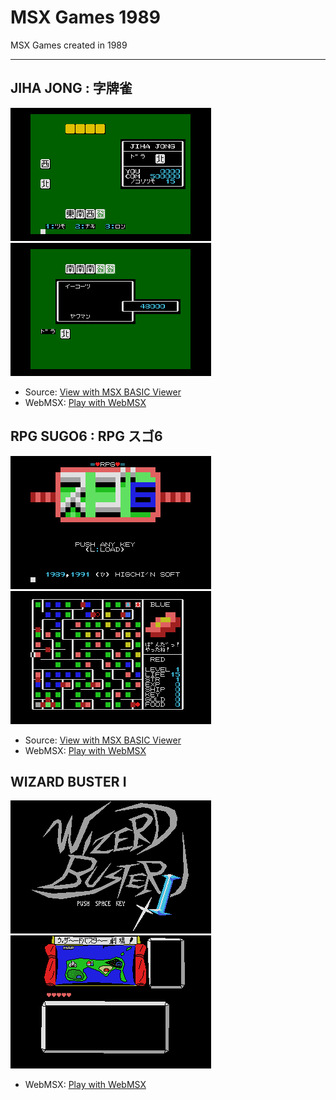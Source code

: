 # MSX Games 1989
MSX Games created in 1989

-----

## JIHA JONG : 字牌雀
![1](img/jiha1.gif) ![2](img/jiha2.gif)
- Source: <a href="https://www.minagi.jp/apps/mbv/?basic_url=https://xionchannel.github.io/MSX_repo/JIHA/AUTOEXEC.BAS">View with MSX BASIC Viewer</a>
- WebMSX: <a href="https://webmsx.org/?MACHINE=MSX2J&DISK=https://xionchannel.github.io/MSX_repo/JIHA/JIHAJAN.DSK">Play with WebMSX</a>

## RPG SUGO6 : RPG スゴ6
![1](img/sugo61.gif) ![2](img/sugo62.gif)
- Source: <a href="https://www.minagi.jp/apps/mbv/?basic_url=https://xionchannel.github.io/MSX_repo/SUGO6/AUTOEXEC.BAS">View with MSX BASIC Viewer</a>
- WebMSX: <a href="https://webmsx.org/?MACHINE=MSX2J&DISK=https://xionchannel.github.io/MSX_repo/SUGO6/SUGO6.DSK">Play with WebMSX</a>

## WIZARD BUSTER I
![1](img/wiz11.gif) ![2](img/wiz12.gif)
- WebMSX: <a href="https://webmsx.org/?MACHINE=MSX2J&DISK=https://xionchannel.github.io/MSX_repo/WIZ1/WIZ1.DSK">Play with WebMSX</a>
